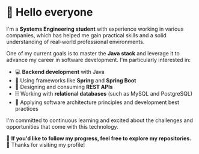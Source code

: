 # 👋 Hello everyone

I'm a **Systems Engineering student** with experience working in various companies, which has helped me gain practical skills and a solid understanding of real-world professional environments.

One of my current goals is to master the **Java stack** and leverage it to advance my career in software development. I'm particularly interested in:

- 💻 **Backend development** with Java
- 🌱 Using frameworks like **Spring** and **Spring Boot**
- 🔗 Designing and consuming **REST APIs**
- 🗄️ Working with **relational databases** (such as MySQL and PostgreSQL)
- 🧠 Applying software architecture principles and development best practices

I'm committed to continuous learning and excited about the challenges and opportunities that come with this technology.

📁 **If you'd like to follow my progress, feel free to explore my repositories.**  
🙌 Thanks for visiting my profile!
